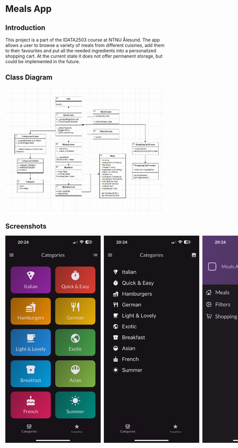# Meals App
## Introduction
This project is a part of the IDATA2503 course at NTNU Ålesund. The app allows a user to browse a variety of meals from different cuisines, add them to their favourites and put all the needed ingredients into a personalized shopping cart. At the current state it does not offer permanent storage, but could be implemented in the future.

## Class Diagram
<img src="ClassDiagram.png" alt="Screenshot 3" width="500"/>

## Screenshots
<div style="display: flex; gap: 10px;">
    <img src="screenshots/IMG_5864.PNG" alt="Screenshot 1" width="300"/>
    <img src="screenshots/IMG_5865.PNG" alt="Screenshot 2" width="300"/>
    <img src="screenshots/IMG_5866.PNG" alt="Screenshot 3" width="300"/>
</div>
